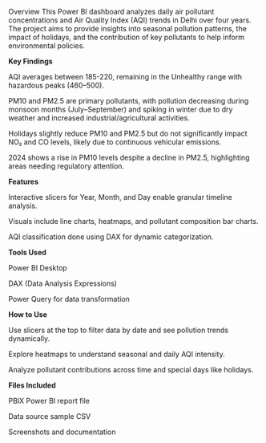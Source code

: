 Overview
This Power BI dashboard analyzes daily air pollutant concentrations and Air Quality Index (AQI) trends in Delhi over four years. The project aims to provide insights into seasonal pollution patterns, the impact of holidays, and the contribution of key pollutants to help inform environmental policies.

**Key Findings**

AQI averages between 185-220, remaining in the Unhealthy range with hazardous peaks (460–500).

PM10 and PM2.5 are primary pollutants, with pollution decreasing during monsoon months (July–September) and spiking in winter due to dry weather and increased industrial/agricultural activities.

Holidays slightly reduce PM10 and PM2.5 but do not significantly impact NO₂ and CO levels, likely due to continuous vehicular emissions.

2024 shows a rise in PM10 levels despite a decline in PM2.5, highlighting areas needing regulatory attention.

**Features**

Interactive slicers for Year, Month, and Day enable granular timeline analysis.

Visuals include line charts, heatmaps, and pollutant composition bar charts.

AQI classification done using DAX for dynamic categorization.

**Tools Used**

Power BI Desktop

DAX (Data Analysis Expressions)

Power Query for data transformation

**How to Use**

Use slicers at the top to filter data by date and see pollution trends dynamically.

Explore heatmaps to understand seasonal and daily AQI intensity.

Analyze pollutant contributions across time and special days like holidays.

**Files Included**

PBIX Power BI report file

Data source sample CSV

Screenshots and documentation
